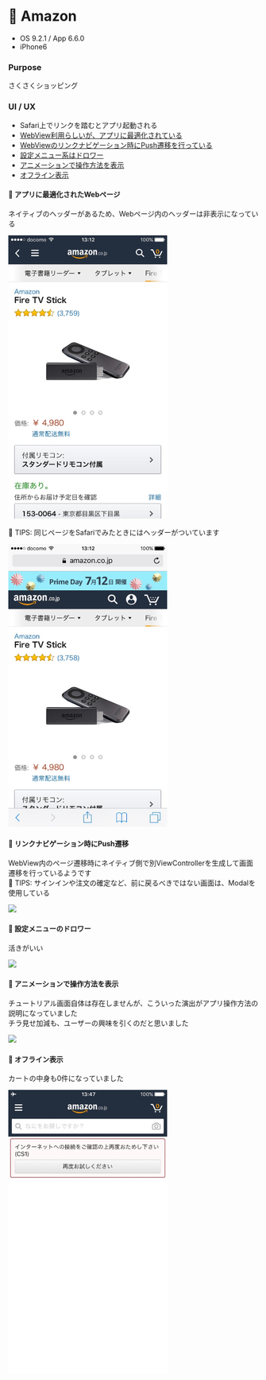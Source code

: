 # :articulated_lorry:  Amazon

* OS 9.2.1 / App 6.6.0
* iPhone6

### Purpose
さくさくショッピング

### UI / UX  
* Safari上でリンクを踏むとアプリ起動される
* [WebView利用らしいが、アプリに最適化されている](#amazon_web)
* [WebViewのリンクナビゲーション時にPush遷移を行っている](#amazon_transition)
* [設定メニュー系はドロワー](#amazon_setting)
* [アニメーションで操作方法を表示](#anmazon_animation)
* [オフライン表示](#amazon_offline)

#### :triangular_flag_on_post: <a name="amazon_web">アプリに最適化されたWebページ</a>
ネイティブのヘッダーがあるため、Webページ内のヘッダーは非表示になっている  

<img src="https://github.com/mafmoff/100Apps/blob/master/Resources/Images/amazon_web.jpg" width="320px">

:tada: TIPS: 同じページをSafariでみたときにはヘッダーがついています  

<img src="https://github.com/mafmoff/100Apps/blob/master/Resources/Images/amazon_safari.jpg" width="320px">

#### :triangular_flag_on_post: <a name="amazon_transition">リンクナビゲーション時にPush遷移</a>
WebView内のページ遷移時にネイティブ側で別ViewControllerを生成して画面遷移を行っているようです   
:tada: TIPS: サインインや注文の確定など、前に戻るべきではない画面は、Modalを使用している

<img src="https://github.com/mafmoff/100Apps/blob/master/Resources/Images/amazon_transition.gif" width="320px">

#### :triangular_flag_on_post: <a name="amazon_setting">設定メニューのドロワー</a>
活きがいい

<img src="https://github.com/mafmoff/100Apps/blob/master/Resources/Images/amazon_setting.gif" width="320px">

#### :triangular_flag_on_post: <a name="anmazon_animation">アニメーションで操作方法を表示</a>
チュートリアル画面自体は存在しませんが、こういった演出がアプリ操作方法の説明になっていました   
チラ見せ加減も、ユーザーの興味を引くのだと思いました

<img src="https://github.com/mafmoff/100Apps/blob/master/Resources/Images/anmazon_animation.gif" width="320px">

#### :triangular_flag_on_post: <a name="amazon_offline">オフライン表示</a>
カートの中身も0件になっていました

<img src="https://github.com/mafmoff/100Apps/blob/master/Resources/Images/amazon_offline.jpg" width="320px">
